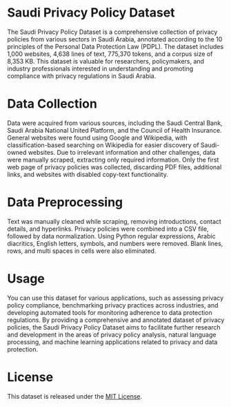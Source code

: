 # Saudi Privacy Policy Dataset
The Saudi Privacy Policy Dataset is a comprehensive collection of privacy policies from various sectors in Saudi Arabia, annotated according to the 10 principles of the Personal Data Protection Law (PDPL). The dataset includes 1,000 websites, 4,638 lines of text, 775,370 tokens, and a corpus size of 8,353 KB. This dataset is valuable for researchers, policymakers, and industry professionals interested in understanding and promoting compliance with privacy regulations in Saudi Arabia.
# Data Collection
Data were acquired from various sources, including the Saudi Central Bank, Saudi Arabia National United Platform, and the Council of Health Insurance. General websites were found using Google and Wikipedia, with classification-based searching on Wikipedia for easier discovery of Saudi-owned websites. Due to irrelevant information and other challenges, data were manually scraped, extracting only required information. Only the first web page of privacy policies was collected, discarding PDF files, additional links, and websites with disabled copy-text functionality.
# Data Preprocessing
Text was manually cleaned while scraping, removing introductions, contact details, and hyperlinks. Privacy policies were combined into a CSV file, followed by data normalization. Using Python regular expressions, Arabic diacritics, English letters, symbols, and numbers were removed. Blank lines, rows, and multi spaces in cells were also eliminated.
# Usage
You can use this dataset for various applications, such as assessing privacy policy compliance, benchmarking privacy practices across industries, and developing automated tools for monitoring adherence to data protection regulations. By providing a comprehensive and annotated dataset of privacy policies, the Saudi Privacy Policy Dataset aims to facilitate further research and development in the areas of privacy policy analysis, natural language processing, and machine learning applications related to privacy and data protection.
# License
This dataset is released under the [MIT License](https://opensource.org/license/mit/).
